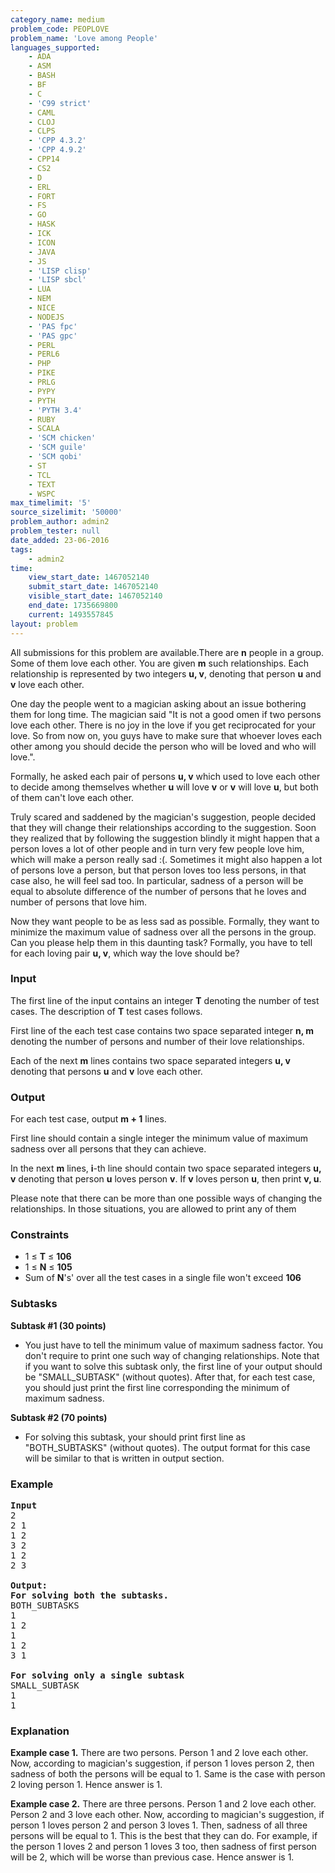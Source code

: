 ```yaml
---
category_name: medium
problem_code: PEOPLOVE
problem_name: 'Love among People'
languages_supported:
    - ADA
    - ASM
    - BASH
    - BF
    - C
    - 'C99 strict'
    - CAML
    - CLOJ
    - CLPS
    - 'CPP 4.3.2'
    - 'CPP 4.9.2'
    - CPP14
    - CS2
    - D
    - ERL
    - FORT
    - FS
    - GO
    - HASK
    - ICK
    - ICON
    - JAVA
    - JS
    - 'LISP clisp'
    - 'LISP sbcl'
    - LUA
    - NEM
    - NICE
    - NODEJS
    - 'PAS fpc'
    - 'PAS gpc'
    - PERL
    - PERL6
    - PHP
    - PIKE
    - PRLG
    - PYPY
    - PYTH
    - 'PYTH 3.4'
    - RUBY
    - SCALA
    - 'SCM chicken'
    - 'SCM guile'
    - 'SCM qobi'
    - ST
    - TCL
    - TEXT
    - WSPC
max_timelimit: '5'
source_sizelimit: '50000'
problem_author: admin2
problem_tester: null
date_added: 23-06-2016
tags:
    - admin2
time:
    view_start_date: 1467052140
    submit_start_date: 1467052140
    visible_start_date: 1467052140
    end_date: 1735669800
    current: 1493557845
layout: problem
---
```

All submissions for this problem are available.There are **n** people in a group. Some of them love each other. You are given **m** such relationships. Each relationship is represented by two integers **u, v**, denoting that person **u** and **v** love each other.

One day the people went to a magician asking about an issue bothering them for long time. The magician said "It is not a good omen if two persons love each other. There is no joy in the love if you get reciprocated for your love. So from now on, you guys have to make sure that whoever loves each other among you should decide the person who will be loved and who will love.".

Formally, he asked each pair of persons **u, v** which used to love each other to decide among themselves whether **u** will love **v** or **v** will love **u**, but both of them can't love each other.

Truly scared and saddened by the magician's suggestion, people decided that they will change their relationships according to the suggestion. Soon they realized that by following the suggestion blindly it might happen that a person loves a lot of other people and in turn very few people love him, which will make a person really sad :(. Sometimes it might also happen a lot of persons love a person, but that person loves too less persons, in that case also, he will feel sad too. In particular, sadness of a person will be equal to absolute difference of the number of persons that he loves and number of persons that love him.

Now they want people to be as less sad as possible. Formally, they want to minimize the maximum value of sadness over all the persons in the group. Can you please help them in this daunting task? Formally, you have to tell for each loving pair **u, v**, which way the love should be?

### Input

The first line of the input contains an integer **T** denoting the number of test cases. The description of **T** test cases follows.

First line of the each test case contains two space separated integer **n, m** denoting the number of persons and number of their love relationships.

Each of the next **m** lines contains two space separated integers **u, v** denoting that persons **u** and **v** love each other.

### Output

For each test case, output **m + 1** lines.

First line should contain a single integer the minimum value of maximum sadness over all persons that they can achieve.

In the next **m** lines, **i**-th line should contain two space separated integers **u, v** denoting that person **u** loves person **v**. If **v** loves person **u**, then print **v, u**.

Please note that there can be more than one possible ways of changing the relationships. In those situations, you are allowed to print any of them

### Constraints

- 1 ≤ **T** ≤ **106**
- 1 ≤ **N** ≤ **105**
- Sum of **N**'s' over all the test cases in a single file won't exceed **106**

### Subtasks

**Subtask #1 (30 points)**

- You just have to tell the minimum value of maximum sadness factor. You don't require to print one such way of changing relationships. Note that if you want to solve this subtask only, the first line of your output should be "SMALL\_SUBTASK" (without quotes). After that, for each test case, you should just print the first line corresponding the minimum of maximum sadness.

**Subtask #2 (70 points)**

- For solving this subtask, your should print first line as "BOTH\_SUBTASKS" (without quotes). The output format for this case will be similar to that is written in output section.

### Example

<pre><b>Input</b>
2
2 1
1 2
3 2
1 2
2 3

<b>Output:</b>
<b>For solving both the subtasks.</b>
BOTH_SUBTASKS
1
1 2
1
1 2
3 1

<b>For solving only a single subtask</b>
SMALL_SUBTASK
1
1
</pre>
### Explanation

**Example case 1.** There are two persons. Person 1 and 2 love each other. Now, according to magician's suggestion, if person 1 loves person 2, then sadness of both the persons will be equal to 1. Same is the case with person 2 loving person 1. Hence answer is 1.

**Example case 2.** There are three persons. Person 1 and 2 love each other. Person 2 and 3 love each other. Now, according to magician's suggestion, if person 1 loves person 2 and person 3 loves 1. Then, sadness of all three persons will be equal to 1. This is the best that they can do. For example, if the person 1 loves 2 and person 1 loves 3 too, then sadness of first person will be 2, which will be worse than previous case. Hence answer is 1.

